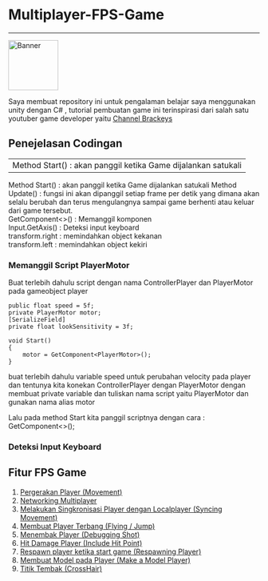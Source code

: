 # Multiplayer-FPS-Game
<hr>
<a href="https://ibb.co/tKKkj19"><img src="https://i.ibb.co/2hhmVpT/Banner.jpg" style="width:100px; margin-left:auto; margin-right:auto;" alt="Banner" border="0"></a>


Saya membuat repository ini untuk pengalaman belajar saya menggunakan unity dengan C# , tutorial pembuatan game ini terinspirasi dari salah satu youtuber game developer yaitu [Channel Brackeys](https://www.youtube.com/user/Brackeys)


## Penejelasan Codingan
  
  <table style="width:100%">
  <tr>
    <td>Method Start()  : akan panggil ketika Game dijalankan satukali</td>
  </tr>
</table> 
  Method Start()  : akan panggil ketika Game dijalankan satukali
  Method Update() : fungsi ini akan dipanggil setiap frame per detik yang dimana akan selalu berubah dan terus mengulangnya sampai game berhenti atau keluar dari game   tersebut.<br>
  GetComponent<>() : Memanggil komponen<br>
  Input.GetAxis() : Deteksi input keyboard<br>
  transform.right : memindahkan object kekanan<br>
  transform.left : memindahkan object kekiri <br>
  

### Memanggil Script PlayerMotor

Buat terlebih dahulu script dengan nama ControllerPlayer dan PlayerMotor pada gameobject player


    public float speed = 5f;
    private PlayerMotor motor;
    [SerializeField]
    private float lookSensitivity = 3f;
    
    void Start()
    {
        motor = GetComponent<PlayerMotor>();
    }

buat terlebih dahulu variable speed untuk perubahan velocity pada player dan tentunya kita konekan ControllerPlayer dengan PlayerMotor dengan membuat private variable dan tuliskan nama script yaitu PlayerMotor dan gunakan nama alias motor

Lalu pada method Start kita panggil scriptnya dengan cara : GetComponent<>();


### Deteksi Input Keyboard












## Fitur FPS Game
  1. [Pergerakan Player (Movement)](https://github.com/RizalFIrdaus/Multiplayer-FPS-Game)
  2. [Networking Multiplayer](https://github.com/RizalFIrdaus/Multiplayer-FPS-Game)
  3. [Melakukan Singkronisasi Player dengan Localplayer (Syncing Movement)](https://github.com/RizalFIrdaus/Multiplayer-FPS-Game)
  4. [Membuat Player Terbang (Flying / Jump)](https://github.com/RizalFIrdaus/Multiplayer-FPS-Game)
  5. [Menembak Player (Debugging Shot)](https://github.com/RizalFIrdaus/Multiplayer-FPS-Game)
  6. [Hit Damage Player (Include Hit Point)](https://github.com/RizalFIrdaus/Multiplayer-FPS-Game)
  7. [Respawn player ketika start game (Respawning Player)](https://github.com/RizalFIrdaus/Multiplayer-FPS-Game)
  8. [Membuat Model pada Player (Make a Model Player)](https://github.com/RizalFIrdaus/Multiplayer-FPS-Game)
  9. [Titik Tembak (CrossHair)](https://github.com/RizalFIrdaus/Multiplayer-FPS-Game)




